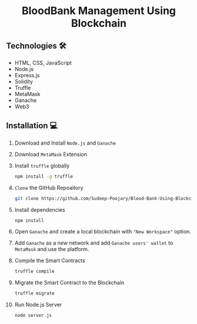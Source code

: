 <h1 align="center">BloodBank Management Using Blockchain</h1>

## Technologies 🛠️
- HTML, CSS, JavaScript
- Node.js
- Express.js
- Solidity
- Truffle
- MetaMask
- Ganache
- Web3

## Installation 💻
1. Download and Install `Node.js` and `Ganache`
   
2. Download `MetaMask` Extension
   
3. Install `truffle` globally
   
    ```bash
    npm install -g truffle
    ```
    
4. `Clone` the GitHub Repoaitory

    ```bash
    git clone https://github.com/Sudeep-Poojary/Blood-Bank-Using-Blockchain.git
    ```

5. Install dependencies
   
    ```bash 
    npm install
    ```

6. Open `Ganache` and create a local blockchain with `"New Workspace"` option. 

7. Add `Ganache` as a new network and add `Ganache users' wallet` to `MetaMask` and use the platform.

8. Compile the Smart Contracts

    ```bash
    truffle compile
    ```

9. Migrate the Smart Contract to the Blockchain

    ```bash
    truffle migrate
    ```

10. Run Node.js Server

    ```bash
    node server.js
    ```
